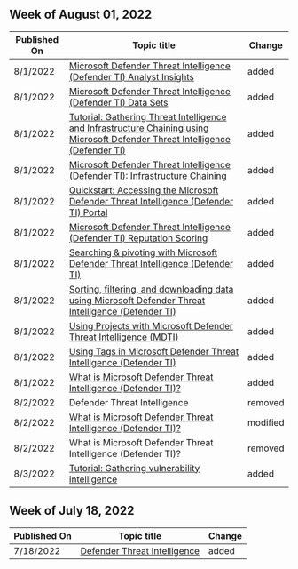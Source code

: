 <!-- This file is generated automatically each week. Changes made to this file will be overwritten.-->



## Week of August 01, 2022


| Published On |Topic title | Change |
|------|------------|--------|
| 8/1/2022 | [Microsoft Defender Threat Intelligence (Defender TI) Analyst Insights](/defender/threat-intelligence/analyst-insights) | added |
| 8/1/2022 | [Microsoft Defender Threat Intelligence (Defender TI) Data Sets](/defender/threat-intelligence/data-sets) | added |
| 8/1/2022 | [Tutorial: Gathering Threat Intelligence and Infrastructure Chaining using Microsoft Defender Threat Intelligence (Defender TI)](/defender/threat-intelligence/gathering-threat-intelligence-and-infrastructure-chaining) | added |
| 8/1/2022 | [Microsoft Defender Threat Intelligence (Defender TI): Infrastructure Chaining](/defender/threat-intelligence/infrastructure-chaining) | added |
| 8/1/2022 | [Quickstart: Accessing the Microsoft Defender Threat Intelligence (Defender TI) Portal](/defender/threat-intelligence/learn-how-to-access-microsoft-defender-threat-intelligence-and-make-customizations-in-your-portal) | added |
| 8/1/2022 | [Microsoft Defender Threat Intelligence (Defender TI) Reputation Scoring](/defender/threat-intelligence/reputation-scoring) | added |
| 8/1/2022 | [Searching &amp; pivoting with Microsoft Defender Threat Intelligence (Defender TI)](/defender/threat-intelligence/searching-and-pivoting) | added |
| 8/1/2022 | [Sorting, filtering, and downloading data using Microsoft Defender Threat Intelligence (Defender TI)](/defender/threat-intelligence/sorting-filtering-and-downloading-data) | added |
| 8/1/2022 | [Using Projects with Microsoft Defender Threat Intelligence (MDTI)](/defender/threat-intelligence/using-projects) | added |
| 8/1/2022 | [Using Tags in Microsoft Defender Threat Intelligence (Defender TI)](/defender/threat-intelligence/using-tags) | added |
| 8/1/2022 | [What is Microsoft Defender Threat Intelligence (Defender TI)?](/defender/threat-intelligence/what-is-microsoft-defender-threat-intelligence-defender-ti) | added |
| 8/2/2022 | Defender Threat Intelligence | removed |
| 8/2/2022 | [What is Microsoft Defender Threat Intelligence (Defender TI)?](/defender/threat-intelligence/index) | modified |
| 8/2/2022 | What is Microsoft Defender Threat Intelligence (Defender TI)? | removed |
| 8/3/2022 | [Tutorial: Gathering vulnerability intelligence](/defender/threat-intelligence/gathering-vulnerability-intelligence) | added |


## Week of July 18, 2022


| Published On |Topic title | Change |
|------|------------|--------|
| 7/18/2022 | [Defender Threat Intelligence](/defender/threat-intelligence/index) | added |
